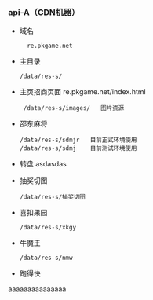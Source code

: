 ### api-A（CDN机器）
- 域名
        
        re.pkgame.net
- 主目录

      /data/res-s/
- 主页招商页面 re.pkgame.net/index.html
      
       /data/res-s/images/   图片资源
- 邵东麻将

      /data/res-s/sdmjr   目前正式环境使用
      /data/res-s/sdmj    目前测试环境使用
- 转盘
asdasdas      
- 抽奖切图

      /data/res-s/抽奖切图
- 喜扣果园

      /data/res-s/xkgy
- 牛魔王
    
      /data/res-s/nmw
- 跑得快

aaaaaaaaaaaaaaa
